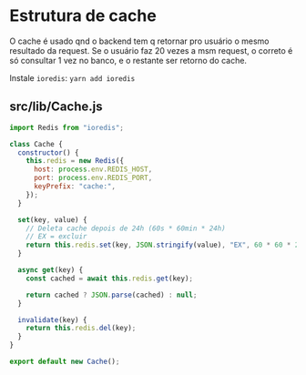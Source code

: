 # Estrutura de cache

O cache é usado qnd o backend tem q retornar pro usuário o mesmo resultado da request. Se o usuário faz 20 vezes a msm request, o correto é só consultar 1 vez no banco, e o restante ser retorno do cache.

Instale `ioredis`: `yarn add ioredis`

## src/lib/Cache.js

```js
import Redis from "ioredis";

class Cache {
  constructor() {
    this.redis = new Redis({
      host: process.env.REDIS_HOST,
      port: process.env.REDIS_PORT,
      keyPrefix: "cache:",
    });
  }

  set(key, value) {
    // Deleta cache depois de 24h (60s * 60min * 24h)
    // EX = excluir
    return this.redis.set(key, JSON.stringify(value), "EX", 60 * 60 * 24);
  }

  async get(key) {
    const cached = await this.redis.get(key);

    return cached ? JSON.parse(cached) : null;
  }

  invalidate(key) {
    return this.redis.del(key);
  }
}

export default new Cache();
```
